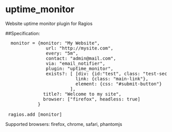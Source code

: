 uptime_monitor
==============

Website uptime monitor plugin for Ragios


##Specification:
<pre lang="ruby">
  monitor = {monitor: "My Website",
               url: "http://mysite.com",
               every: "5m",
               contact: "admin@mail.com",
               via: "email_notifier",
               plugin: "uptime_monitor",
               exists?: [ [div: {id:"test", class: "test-section"}, text: "this is a test" ],
                          link: {class: "main-link"},
                          element: {css: "#submit-button"}
                        ],
              title?: "Welcome to my site",
              browser: ["firefox", headless: true]
            }

 ragios.add [monitor]
</pre>

Supported browsers:
firefox, chrome, safari, phantomjs
